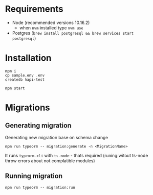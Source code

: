 # Requirements
- Node (recommended versions 10.16.2)
  - when `nvm` installed type `nvm use`
- Postgres (`brew install postgresql && brew services start postgresql`)

# Installation
```
npm i
cp sample.env .env
createdb hapi-test

npm start
```

# Migrations
## Generating migration
Generating new migration base on schema change

`npm run typeorm -- migration:generate -n <MigrationName>`

It runs `typeorm-cli` with `ts-node` - thats required (runing witout ts-node throw errors about not complatible modules)

## Running migration
`npm run typeorm -- migration:run`